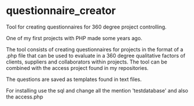 # questionnaire_creator
Tool for creating questionnaires for 360 degree project controlling.

One of my first projects with PHP made some years ago.

The tool consists of creating questionnaires for projects in the format of a .php file that can be used to evaluate in a 360 degree qualitative factors of clients, suppliers and collaborators within projects. The tool can be combined with the access project found in my repositories. 

The questions are saved as templates found in text files.

For installing use the sql and change all the mention 'testdatabase' and also the access.php


